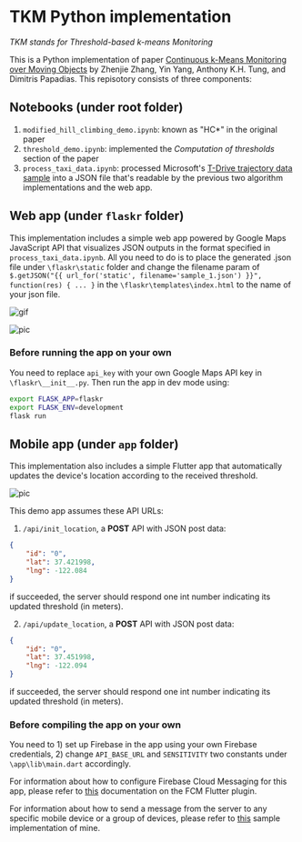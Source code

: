 # TKM Python implementation
*TKM stands for Threshold-based k-means Monitoring*

This is a Python implementation of paper [Continuous k-Means Monitoring over Moving Objects](https://ieeexplore.ieee.org/document/4775895) by Zhenjie Zhang, Yin Yang, Anthony K.H. Tung, and Dimitris Papadias. This repisotory consists of three components:

## Notebooks (under root folder)

1. `modified_hill_climbing_demo.ipynb`: known as "HC*" in the original paper
2. `threshold_demo.ipynb`: implemented the *Computation of thresholds* section of the paper
3. `process_taxi_data.ipynb`: processed Microsoft's [T-Drive trajectory data sample](https://www.microsoft.com/en-us/research/publication/t-drive-trajectory-data-sample/) into a JSON file that's readable by the previous two algorithm implementations and the web app.

## Web app (under `flaskr` folder)

This implementation includes a simple web app powered by Google Maps JavaScript API that visualizes JSON outputs in the format specified in `process_taxi_data.ipynb`. All you need to do is to place the generated .json file under `\flaskr\static` folder and change the filename param of `$.getJSON("{{ url_for('static', filename='sample_1.json') }}", function(res) { ... }` in the `\flaskr\templates\index.html` to the name of your json file.

![gif](https://media.giphy.com/media/QCDnUYVghL5wmmAtmI/giphy.gif)

![pic](https://i.imgur.com/1e0tXol.png)

### Before running the app on your own

You need to replace `api_key` with your own Google Maps API key in `\flaskr\__init__.py`. Then run the app in dev mode using:

```bash
export FLASK_APP=flaskr
export FLASK_ENV=development
flask run
```

## Mobile app (under `app` folder)

This implementation also includes a simple Flutter app that automatically updates the device's location according to the received threshold.

![pic](https://i.imgur.com/GhFtqEH.png)

This demo app assumes these API URLs:

1. `/api/init_location`, a **POST** API with JSON post data:
```json
{
    "id": "0",
    "lat": 37.421998,
    "lng": -122.084
}
```
if succeeded, the server should respond one int number indicating its updated threshold (in meters).

2. `/api/update_location`, a **POST** API with JSON post data:
```json
{
    "id": "0",
    "lat": 37.451998,
    "lng": -122.094
}
```
if succeeded, the server should respond one int number indicating its updated threshold (in meters).

### Before compiling the app on your own

You need to 1) set up Firebase in the app using your own Firebase credentials, 2) change `API_BASE_URL` and `SENSITIVITY` two constants under `\app\lib\main.dart` accordingly.

For information about how to configure Firebase Cloud Messaging for this app, please refer to [this](https://pub.dev/packages/firebase_messaging) documentation on the FCM Flutter plugin.

For information about how to send a message from the server to any specific mobile device or a group of devices, please refer to [this](https://github.com/fluminus/fcm_server/blob/master/index.js) sample implementation of mine.